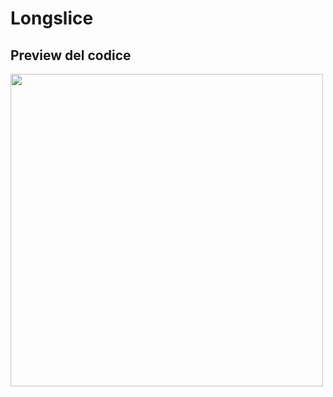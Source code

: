 # Longslice

## Preview del codice
<img  height="500" src="https://user-images.githubusercontent.com/127590023/235290145-fb8cf836-a2b9-4737-abed-f1795e1999f8.png"/>
